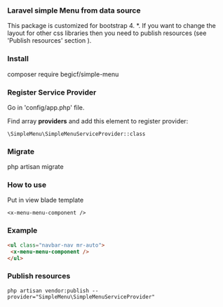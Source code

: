 
### Laravel simple Menu from data source

This package is customized for bootstrap 4. *. If you want to change the layout for other css libraries then you need to publish resources (see 'Publish resources' section ).

### Install
composer require begicf/simple-menu

### Register Service Provider
Go in 'config/app.php' file.

Find array **providers** and add this element to register provider:
```
\SimpleMenu\SimpleMenuServiceProvider::class
```

### Migrate 
php artisan migrate

### How to use

Put in view blade template 
```
<x-menu-menu-component />
```
### Example  
 ``` html
<ul class="navbar-nav mr-auto">
  <x-menu-menu-component />
</ul>
 ```
### Publish resources 
```
php artisan vendor:publish --provider="SimpleMenu\SimpleMenuServiceProvider"

 ```
